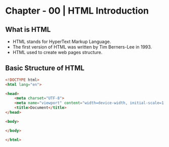 # Chapter - 00 | HTML Introduction


## What is HTML 

- HTML stands for HyperText Markup Language.
- The first version of HTML was written by Tim Berners-Lee in 1993. 
- HTML used to create web pages structure.

## Basic Structure of HTML

```HTML
<!DOCTYPE html>
<html lang="en">

<head>
    <meta charset="UTF-8">
    <meta name="viewport" content="width=device-width, initial-scale=1.0">
    <title>Document</title>
</head>

<body>

</body>

</html>
```